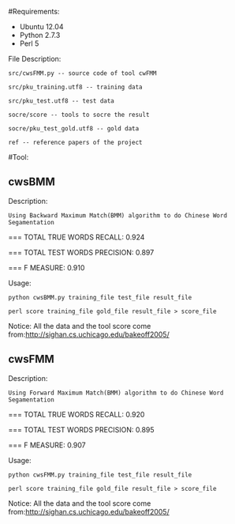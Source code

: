 #Requirements:

  * Ubuntu 12.04
  * Python 2.7.3
  * Perl 5

File Description:

    src/cwsFMM.py -- source code of tool cwFMM
    
    src/pku_training.utf8 -- training data
    
    src/pku_test.utf8 -- test data
    
    socre/score -- tools to socre the result
    
    socre/pku_test_gold.utf8 -- gold data

    ref -- reference papers of the project

#Tool:


## cwsBMM

  Description:

    Using Backward Maximum Match(BMM) algorithm to do Chinese Word Segamentation

=== TOTAL TRUE WORDS RECALL:    0.924

=== TOTAL TEST WORDS PRECISION: 0.897

=== F MEASURE:  0.910

Usage:

    python cwsBMM.py training_file test_file result_file
    
    perl score training_file gold_file result_file > score_file

Notice:
   All the data and the tool score come from:http://sighan.cs.uchicago.edu/bakeoff2005/
   


## cwsFMM

  Description:

    Using Forward Maximum Match(BMM) algorithm to do Chinese Word Segamentation

=== TOTAL TRUE WORDS RECALL:    0.920

=== TOTAL TEST WORDS PRECISION: 0.895

=== F MEASURE:  0.907

Usage:

    python cwsFMM.py training_file test_file result_file
    
    perl score training_file gold_file result_file > score_file


Notice:
   All the data and the tool score come from:http://sighan.cs.uchicago.edu/bakeoff2005/
